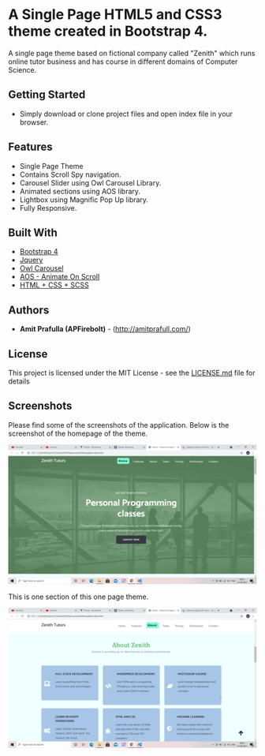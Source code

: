 # A Single Page HTML5 and CSS3 theme created in Bootstrap 4.
 
A single page theme based on fictional company called "Zenith" which runs online tutor business and has course in different
domains of Computer Science. 
## Getting Started

* Simply download or clone project files and open index file in your browser.

## Features

* Single Page Theme
* Contains Scroll Spy navigation.
* Carousel Slider using Owl Carousel Library.
* Animated sections using AOS library.
* Lightbox using Magnific Pop Up library.
* Fully Responsive. 

## Built With

* [Bootstrap 4](https://reactjs.org/)
* [Jquery](https://material-ui.com/)
* [Owl Carousel](https://owlcarousel2.github.io/OwlCarousel2/docs/started-welcome.html)
* [AOS - Animate On Scroll](https://michalsnik.github.io/aos/)
* [HTML + CSS + SCSS](https://www.w3schools.com/html/html_css.asp)

## Authors

* **Amit Prafulla (APFirebolt)** - (http://amitprafull.com/)

## License

This project is licensed under the MIT License - see the [LICENSE.md](LICENSE.md) file for details

## Screenshots

Please find some of the screenshots of the application. Below is the screenshot of the homepage of the theme.

![alt text](./screenshots/1.png)

This is one section of this one page theme.

![alt text](./screenshots/2.png)
